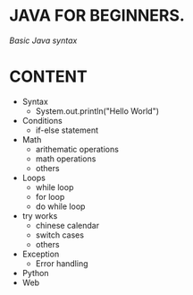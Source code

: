 # JAVA FOR BEGINNERS.

*Basic Java syntax*

# CONTENT
  - Syntax
      - System.out.println("Hello World")
  - Conditions
      - if-else statement
  - Math
      - arithematic operations
      - math operations
      - others
  - Loops
      - while loop
      - for loop
      - do while loop
  - try works
    - chinese calendar
    - switch cases
    - others
  - Exception
    - Error handling
  - Python
  - Web
